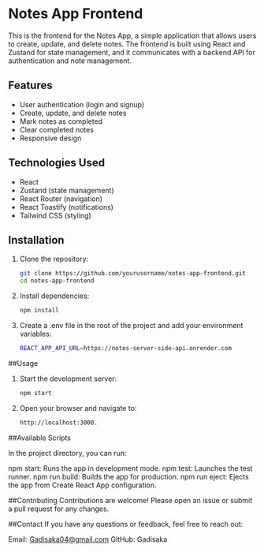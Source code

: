 # Notes App Frontend

This is the frontend for the Notes App, a simple application that allows users to create, update, and delete notes. The frontend is built using React and Zustand for state management, and it communicates with a backend API for authentication and note management.

## Features

- User authentication (login and signup)
- Create, update, and delete notes
- Mark notes as completed
- Clear completed notes
- Responsive design

## Technologies Used

- React
- Zustand (state management)
- React Router (navigation)
- React Toastify (notifications)
- Tailwind CSS (styling)

## Installation

1. Clone the repository:

   ```bash
   git clone https://github.com/yourusername/notes-app-frontend.git
   cd notes-app-frontend

1. Install dependencies:
   ```bash
   npm install

3. Create a .env file in the root of the project and add your environment variables:
   ```bash
   REACT_APP_API_URL=https://notes-server-side-api.onrender.com

##Usage

   1. Start the development server:
      ```bash
      npm start

   2. Open your browser and navigate to:
      ```bash
      http://localhost:3000.


##Available Scripts

In the project directory, you can run:

   npm start: Runs the app in development mode.
   npm test: Launches the test runner. 
   npm run build: Builds the app for production.
   npm run eject: Ejects the app from Create React App configuration.

##Contributing
Contributions are welcome! Please open an issue or submit a pull request for any changes.


##Contact
If you have any questions or feedback, feel free to reach out:

   Email: Gadisaka04@gmail.com
   GitHub: Gadisaka
